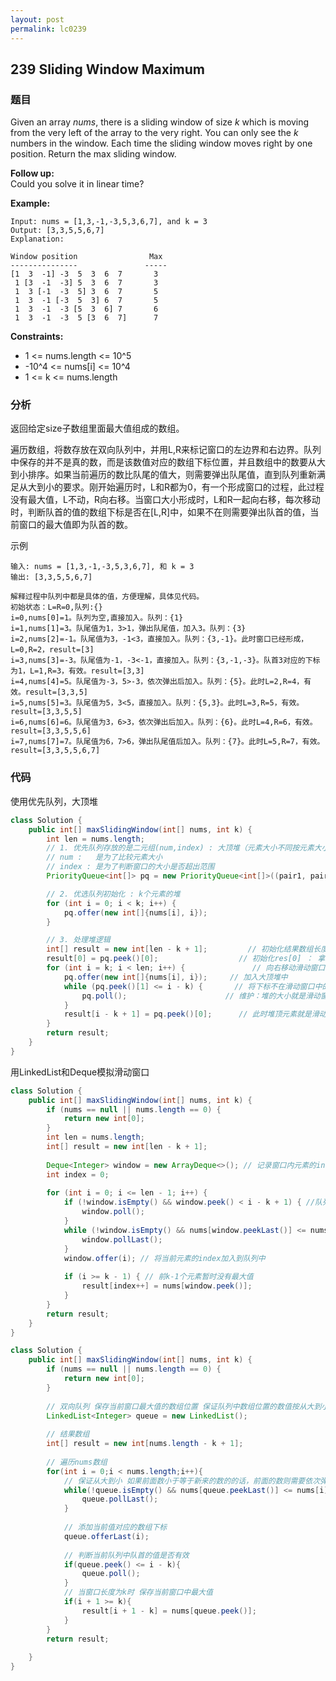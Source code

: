 ```yaml
---
layout: post
permalink: lc0239
---
```


## 239 Sliding Window Maximum

### 题目

Given an array _nums_, there is a sliding window of size _k_ which is moving from the very left of the array to the very right. You can only see the _k_ numbers in the window. Each time the sliding window moves right by one position. Return the max sliding window.

**Follow up:**  
Could you solve it in linear time?

**Example:**

```text
Input: nums = [1,3,-1,-3,5,3,6,7], and k = 3
Output: [3,3,5,5,6,7] 
Explanation: 

Window position                Max
---------------               -----
[1  3  -1] -3  5  3  6  7       3
 1 [3  -1  -3] 5  3  6  7       3
 1  3 [-1  -3  5] 3  6  7       5
 1  3  -1 [-3  5  3] 6  7       5
 1  3  -1  -3 [5  3  6] 7       6
 1  3  -1  -3  5 [3  6  7]      7
```

**Constraints:**

* 1 <= nums.length <= 10^5
* -10^4 <= nums[i] <= 10^4
* 1 <= k <= nums.length

### 分析

返回给定size子数组里面最大值组成的数组。

遍历数组，将数存放在双向队列中，并用L,R来标记窗口的左边界和右边界。队列中保存的并不是真的数，而是该数值对应的数组下标位置，并且数组中的数要从大到小排序。如果当前遍历的数比队尾的值大，则需要弹出队尾值，直到队列重新满足从大到小的要求。刚开始遍历时，L和R都为0，有一个形成窗口的过程，此过程没有最大值，L不动，R向右移。当窗口大小形成时，L和R一起向右移，每次移动时，判断队首的值的数组下标是否在\[L,R\]中，如果不在则需要弹出队首的值，当前窗口的最大值即为队首的数。

示例

```text
输入: nums = [1,3,-1,-3,5,3,6,7], 和 k = 3
输出: [3,3,5,5,6,7]

解释过程中队列中都是具体的值，方便理解，具体见代码。
初始状态：L=R=0,队列:{}
i=0,nums[0]=1。队列为空,直接加入。队列：{1}
i=1,nums[1]=3。队尾值为1，3>1，弹出队尾值，加入3。队列：{3}
i=2,nums[2]=-1。队尾值为3，-1<3，直接加入。队列：{3,-1}。此时窗口已经形成，L=0,R=2，result=[3]
i=3,nums[3]=-3。队尾值为-1，-3<-1，直接加入。队列：{3,-1,-3}。队首3对应的下标为1，L=1,R=3，有效。result=[3,3]
i=4,nums[4]=5。队尾值为-3，5>-3，依次弹出后加入。队列：{5}。此时L=2,R=4，有效。result=[3,3,5]
i=5,nums[5]=3。队尾值为5，3<5，直接加入。队列：{5,3}。此时L=3,R=5，有效。result=[3,3,5,5]
i=6,nums[6]=6。队尾值为3，6>3，依次弹出后加入。队列：{6}。此时L=4,R=6，有效。result=[3,3,5,5,6]
i=7,nums[7]=7。队尾值为6，7>6，弹出队尾值后加入。队列：{7}。此时L=5,R=7，有效。result=[3,3,5,5,6,7]

```

### 代码

使用优先队列，大顶堆

```java
class Solution {
    public int[] maxSlidingWindow(int[] nums, int k) {
        int len = nums.length;
        // 1. 优先队列存放的是二元组(num,index) : 大顶堆（元素大小不同按元素大小排列，元素大小相同按下标进行排列）
        // num :   是为了比较元素大小
        // index : 是为了判断窗口的大小是否超出范围
        PriorityQueue<int[]> pq = new PriorityQueue<int[]>((pair1, pair2) -> pair1[0] != pair2[0] ? pair2[0] - pair1[0] : pair2[1] - pair1[1]);

        // 2. 优选队列初始化 : k个元素的堆
        for (int i = 0; i < k; i++) {
            pq.offer(new int[]{nums[i], i});
        }

        // 3. 处理堆逻辑
        int[] result = new int[len - k + 1];         // 初始化结果数组长度 ：一共有 len - k + 1个窗口
        result[0] = pq.peek()[0];                  // 初始化res[0] ： 拿出目前堆顶的元素
        for (int i = k; i < len; i++) {               // 向右移动滑动窗口
            pq.offer(new int[]{nums[i], i});     // 加入大顶堆中
            while (pq.peek()[1] <= i - k) {       // 将下标不在滑动窗口中的元素都干掉
                pq.poll();                      // 维护：堆的大小就是滑动窗口的大小
            }
            result[i - k + 1] = pq.peek()[0];      // 此时堆顶元素就是滑动窗口的最大值
        }
        return result;
    }
}
```

用LinkedList和Deque模拟滑动窗口

```java
class Solution {
    public int[] maxSlidingWindow(int[] nums, int k) {
        if (nums == null || nums.length == 0) {
            return new int[0];
        }
        int len = nums.length;
        int[] result = new int[len - k + 1];
        
        Deque<Integer> window = new ArrayDeque<>(); // 记录窗口内元素的indices，也可以linklist
        int index = 0;
        
        for (int i = 0; i <= len - 1; i++) {
            if (!window.isEmpty() && window.peek() < i - k + 1) { //队列头顶元素的index在过了做窗口后需要删除
                window.poll();
            }
            while (!window.isEmpty() && nums[window.peekLast()] <= nums[i]) { //队列中比新进来元素小的元素用不到
                window.pollLast();
            }
            window.offer(i); // 将当前元素的index加入到队列中
            
            if (i >= k - 1) { // 前k-1个元素暂时没有最大值
                result[index++] = nums[window.peek()];
            }            
        }
        return result;
    }
}
```

```java
class Solution {
    public int[] maxSlidingWindow(int[] nums, int k) {
        if (nums == null || nums.length == 0) {
            return new int[0];
        }
        
        // 双向队列 保存当前窗口最大值的数组位置 保证队列中数组位置的数值按从大到小排序
        LinkedList<Integer> queue = new LinkedList();
        
        // 结果数组
        int[] result = new int[nums.length - k + 1];
        
        // 遍历nums数组
        for(int i = 0;i < nums.length;i++){
            // 保证从大到小 如果前面数小于等于新来的数的的话，前面的数则需要依次弹出，直至满足要求
            while(!queue.isEmpty() && nums[queue.peekLast()] <= nums[i]){
                queue.pollLast();
            }
            
            // 添加当前值对应的数组下标
            queue.offerLast(i);
            
            // 判断当前队列中队首的值是否有效
            if(queue.peek() <= i - k){
                queue.poll();   
            } 
            // 当窗口长度为k时 保存当前窗口中最大值
            if(i + 1 >= k){
                result[i + 1 - k] = nums[queue.peek()];
            }
        }
        return result;
        
    }
}
```

